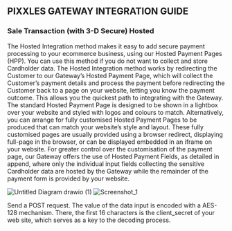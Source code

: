 ## PIXXLES GATEWAY INTEGRATION GUIDE

### Sale Transaction (with 3-D Secure) Hosted

The Hosted Integration method makes it easy to add secure payment processing to your ecommerce business, using our Hosted Payment Pages (HPP). You can use this method if you do not want to collect and store Cardholder data. The Hosted Integration method works by redirecting the Customer to our Gateway’s Hosted Payment Page, which will collect the Customer’s payment details and process the payment before redirecting the Customer back to a page on your website, letting you know the payment outcome. This allows you the quickest path to integrating with the Gateway. The standard Hosted Payment Page is designed to be shown in a lightbox over your website and styled with logos and colours to match. Alternatively, you can arrange for fully customised Hosted Payment Pages to be produced that can match your website’s style and layout. These fully customised pages are usually provided using a browser redirect, displaying full-page in the browser, or can be displayed embedded in an iframe on your website. For greater control over the customisation of the payment page, our Gateway offers the use of Hosted Payment Fields, as detailed in append, where only the individual input fields collecting the sensitive Cardholder data are hosted by the Gateway while the remainder of the payment form is provided by your website.

![Untitled Diagram drawio (1)](https://user-images.githubusercontent.com/72015387/180844098-f3b91301-bbeb-4ff4-b37f-b9ff8a524ad7.png)
![Screenshot_1](https://user-images.githubusercontent.com/72015387/180844236-2da9f4c6-e747-415d-bfad-5f545c42a621.png)


Send a POST request. The value of the data input is encoded with a AES-128 mechanism. There, the first 16 characters is the client_secret of your web site, which serves as a key to the decoding process.
